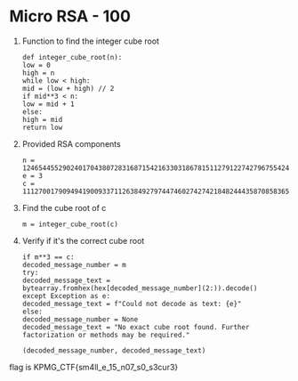 # Micro RSA - 100

1. Function to find the integer cube root

    ```
    def integer_cube_root(n):
    low = 0
    high = n
    while low < high:
    mid = (low + high) // 2
    if mid**3 < n:
    low = mid + 1
    else:
    high = mid
    return low
    ```

2. Provided RSA components

    ```
    n = 124654455290240170438072831687154216330318678151127912274279675542477378324205547190448356708255017687037267403854771170485302392671467974951403923256433631043504787586559727625072674672756729381597771352105733117303538360769540765664178969569213281846028712352533347099724394655235654023223677262377960566427
    e = 3
    c = 11127001790949419009337112638492797447460274274218482444358708583659626034144288836997001734324915439994099506833199252902923750945134774986248955381033641128827831707738209340996252344658078512599270181951581644119582075332702905417250405953125
    ```

3. Find the cube root of c

    ```
    m = integer_cube_root(c)
    ```

4. Verify if it's the correct cube root

    ```
    if m**3 == c:
    decoded_message_number = m
    try:
    decoded_message_text = bytearray.fromhex(hex[decoded_message_number](2:)).decode()
    except Exception as e:
    decoded_message_text = f"Could not decode as text: {e}"
    else:
    decoded_message_number = None
    decoded_message_text = "No exact cube root found. Further factorization or methods may be required."

    (decoded_message_number, decoded_message_text)
    ```

flag is KPMG_CTF{sm4ll_e_15_n07_s0_s3cur3}
